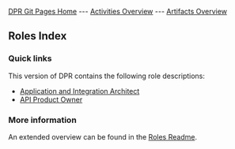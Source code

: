 [DPR Git Pages Home](https://socadk.github.io/design-practice-repository) ---
[Activities Overview](https://socadk.github.io/design-practice-repository/activities/readme-gp) ---
[Artifacts Overview](https://socadk.github.io/design-practice-repository/artifact-templates/readme-gp)

## Roles Index

### Quick links

This version of DPR contains the following role descriptions:

* [Application and Integration Architect](DPR-ApplicationArchitectRole.md)
* [API Product Owner](SDPR-APIProductOwner.md)

### More information

An extended overview can be found in the [Roles Readme](introduction.md).